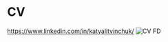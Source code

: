 # CV
https://www.linkedin.com/in/katyalitvinchuk/
![CV FD](https://user-images.githubusercontent.com/77808444/174112134-b21a1dea-4325-4599-a77a-bc4e154af991.jpg)
